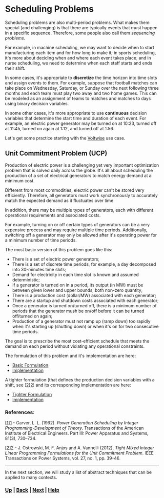 # Scheduling Problems
Scheduling problems are also multi-period problems. What makes them special 
(and challenging) is that there are typically events that must happen in a 
specific sequence. Therefore, some people also call them *sequencing problems*.

For example, in machine scheduling, we may want to decide when to start 
manufacturing each item and for how long to make it; in sports scheduling, 
it's more about deciding when and where each event takes place; and in nurse 
scheduling, we need to determine when each staff starts and ends their 
shift.

In some cases, it's appropriate to **discretize** the time horizon into time 
slots and assign events to them. For example, suppose that football matches can 
take place on Wednesday, Saturday, or Sunday over the next following three 
months and each team must play two away and two home games. This can be 
modeled as an assignment of teams to matches and matches to days using 
binary decision variables.

In some other cases, it's more appropriate to use **continuous** decision 
variables that determine the start time and duration of each event. For 
example, an electric power generator may be turned on at 10:23, turned off at 
11:45, turned on again at 1:12, and turned off at 1:56.

Let's get some practice starting with the 
[Voltwise](https://www.mipwise.com/use-cases/voltwise) use case. 

## Unit Commitment Problem (UCP)
Production of electric power is a challenging yet very important 
optimization problem that is solved daily across the globe. It's all about 
scheduling the production of a set of electrical generators to match energy 
demand at a minimum cost. 

Different from most commodities, electric power can't be stored very 
efficiently. Therefore, all generators must work synchronously to 
accurately match the expected demand as it fluctuates over time.

In addition, there may be multiple types of generators, each with 
different operational requirements and associated costs.

For example, turning on or off certain types of generators can be a very 
expensive process and may require multiple time periods. Additionally, 
switching off a generator may only be allowed after it's operating power for a 
minimum number of time periods.

The most basic version of this problem goes like this:
- There is a set of electric power generators;
- There is a set of discrete time periods, for example, a day decomposed 
  into 30-minutes time slots;
- Demand for electricity in each time slot is known and assumed deterministic;
- If a generator is turned on in a period, its output (in MW) must be between 
  given lower and upper bounds, both non-zero quantity;
- There is a production cost (dollar/MW) associated with each generator;
- There are a startup and shutdown costs associated with each generator;
- Once a generator is turned on/turned off, there is a minimum number of 
  periods that the generator mush be on/off before it can be turned 
  off/turned on again;
- Production of a generator must not ramp up (ramp down) too rapidly when it's 
  starting up (shutting down) or when it's on for two consecutive time periods.

The goal is to prescribe the most cost-efficient schedule that meets the 
demand on each period without violating any operational constraints.

The formulation of this problem and it's implementation are here:
- [Basic Formulation](formulations/unit_commitment_problem_formulation.ipynb)
- [Implementation](scripts/unit_commitment_problem_pulp.py)

A tighter formulation (that defines the production decision variables with a 
shift, see [[2]][2]) and its corresponding implementation are here: 
- [Tighter Formulation](formulations/unit_commitment_problem_tighter_formulation.ipynb)
- [Implementation](scripts/unit_commitment_problem_tighter_pulp.py)


### References:  
[[1]][1] - Garver, L. L. (1962). *Power Generation Scheduling by Integer 
Programming-Development of Theory*. Transactions of the American Institute 
of Electrical Engineers. Part III: Power Apparatus and Systems, 81(3), 730–734.

[[2]][2] - J. Ostrowski, M. F. Anjos and A. Vannelli (2012). *Tight Mixed 
Integer Linear Programming Formulations for the Unit Commitment Problem*. IEEE 
Transactions on Power Systems, vol. 27, no. 1, pp. 39-46.

[1]: https://ieeexplore.ieee.org/document/4501405
[2]: https://ieeexplore.ieee.org/document/5983423

------------------------------------------------------------------------------

In the next section, we will study a list of abstract techniques that can be 
applied to many contexts.

### [Up][up] | [Back][back] | [Next][next] | [Help][help]

[up]: ../README.md
[back]: ../3_multi_period_problems/README.md
[next]: ../5_generalized_techniques/README.md
[help]: ../../0_help/README.md